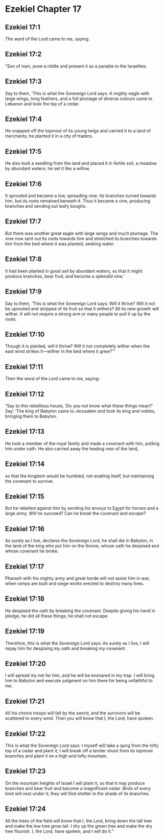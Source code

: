 # Ezekiel Chapter 17

## Ezekiel 17:1
The word of the Lord came to me, saying:

## Ezekiel 17:2
“Son of man, pose a riddle and present it as a parable to the Israelites.

## Ezekiel 17:3
Say to them, ‘This is what the Sovereign Lord says: A mighty eagle with large wings, long feathers, and a full plumage of diverse colours came to Lebanon and took the top of a cedar.

## Ezekiel 17:4
He snapped off the topmost of its young twigs and carried it to a land of merchants; he planted it in a city of traders.

## Ezekiel 17:5
He also took a seedling from the land and placed it in fertile soil, a meadow by abundant waters; he set it like a willow.

## Ezekiel 17:6
It sprouted and became a low, spreading vine. Its branches turned towards him, but its roots remained beneath it. Thus it became a vine, producing branches and sending out leafy boughs.

## Ezekiel 17:7
But there was another great eagle with large wings and much plumage. The vine now sent out its roots towards him and stretched its branches towards him from the bed where it was planted, seeking water.

## Ezekiel 17:8
It had been planted in good soil by abundant waters, so that it might produce branches, bear fruit, and become a splendid vine.’

## Ezekiel 17:9
Say to them, ‘This is what the Sovereign Lord says: Will it thrive? Will it not be uprooted and stripped of its fruit so that it withers? All its new growth will wither. It will not require a strong arm or many people to pull it up by the roots.

## Ezekiel 17:10
Though it is planted, will it thrive? Will it not completely wither when the east wind strikes it—wither in the bed where it grew?’”

## Ezekiel 17:11
Then the word of the Lord came to me, saying:

## Ezekiel 17:12
“Say to this rebellious house, ‘Do you not know what these things mean?’ Say: ‘The king of Babylon came to Jerusalem and took its king and nobles, bringing them to Babylon.

## Ezekiel 17:13
He took a member of the royal family and made a covenant with him, putting him under oath. He also carried away the leading men of the land,

## Ezekiel 17:14
so that the kingdom would be humbled, not exalting itself, but maintaining the covenant to survive.

## Ezekiel 17:15
But he rebelled against him by sending his envoys to Egypt for horses and a large army. Will he succeed? Can he break the covenant and escape?

## Ezekiel 17:16
As surely as I live, declares the Sovereign Lord, he shall die in Babylon, in the land of the king who put him on the throne, whose oath he despised and whose covenant he broke.

## Ezekiel 17:17
Pharaoh with his mighty army and great horde will not assist him in war, when ramps are built and siege works erected to destroy many lives.

## Ezekiel 17:18
He despised the oath by breaking the covenant. Despite giving his hand in pledge, he did all these things; he shall not escape.

## Ezekiel 17:19
Therefore, this is what the Sovereign Lord says: As surely as I live, I will repay him for despising my oath and breaking my covenant.

## Ezekiel 17:20
I will spread my net for him, and he will be ensnared in my trap. I will bring him to Babylon and execute judgment on him there for being unfaithful to me.

## Ezekiel 17:21
All his choice troops will fall by the sword, and the survivors will be scattered to every wind. Then you will know that I, the Lord, have spoken.

## Ezekiel 17:22
This is what the Sovereign Lord says: I myself will take a sprig from the lofty top of a cedar and plant it; I will break off a tender shoot from its topmost branches and plant it on a high and lofty mountain.

## Ezekiel 17:23
On the mountain heights of Israel I will plant it, so that it may produce branches and bear fruit and become a magnificent cedar. Birds of every kind will nest under it; they will find shelter in the shade of its branches.

## Ezekiel 17:24
All the trees of the field will know that I, the Lord, bring down the tall tree and make the low tree grow tall. I dry up the green tree and make the dry tree flourish. I, the Lord, have spoken, and I will do it.”

